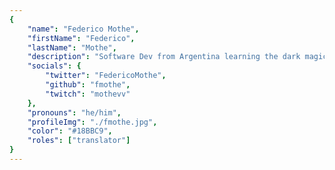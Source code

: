 ```yaml
---
{
	"name": "Federico Mothe",
	"firstName": "Federico",
	"lastName": "Mothe",
	"description": "Software Dev from Argentina learning the dark magic of frontend development and typescript.",
	"socials": {
		"twitter": "FedericoMothe",
		"github": "fmothe",
		"twitch": "mothevv"
	},
	"pronouns": "he/him",
	"profileImg": "./fmothe.jpg",
	"color": "#18BBC9",
	"roles": ["translator"]
}
---
```

